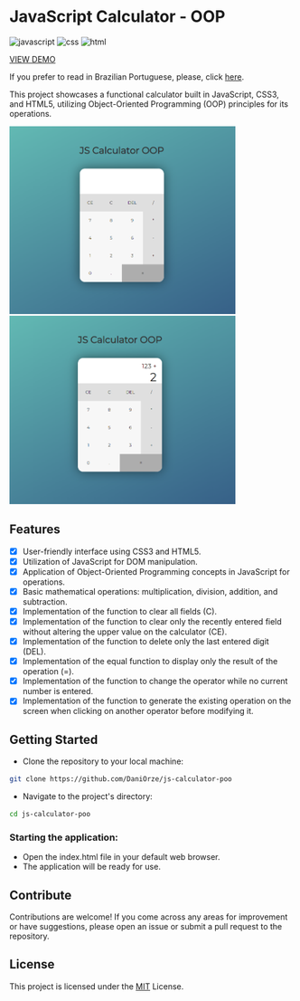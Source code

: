 # JavaScript Calculator - OOP 

![javascript](https://img.shields.io/badge/JavaScript-323330?style=for-the-badge&logo=javascript&logoColor=F7DF1E)
![css](https://img.shields.io/badge/CSS3-1572B6?style=for-the-badge&logo=css3&logoColor=white)
![html](https://img.shields.io/badge/HTML5-E34F26?style=for-the-badge&logo=html5&logoColor=white)

[VIEW DEMO](https://daniorze.github.io/js-calculator-poo/)

If you prefer to read in Brazilian Portuguese, please, click [here](./README-ptbr.md).

This project showcases a functional calculator built in JavaScript, CSS3, and HTML5, utilizing Object-Oriented Programming (OOP) principles for its operations.

<p align="center">
  <p>
    <img src="assets/js_calculator.png" width="400px"/>
    <img src="assets/js_calculator_2.png" width="400px"/>
  </p>

## Features

- [x] User-friendly interface using CSS3 and HTML5.
- [x] Utilization of JavaScript for DOM manipulation.
- [x] Application of Object-Oriented Programming concepts in JavaScript for operations.
- [x] Basic mathematical operations: multiplication, division, addition, and subtraction.
- [x] Implementation of the function to clear all fields (C).
- [x] Implementation of the function to clear only the recently entered field without altering the upper value on the calculator (CE).
- [x]  Implementation of the function to delete only the last entered digit (DEL).
- [x] Implementation of the equal function to display only the result of the operation (=).
- [x] Implementation of the function to change the operator while no current number is entered.
- [x]  Implementation of the function to generate the existing operation on the screen when clicking on another operator before modifying it.

## Getting Started

- Clone the repository to your local machine:

```bash
git clone https://github.com/DaniOrze/js-calculator-poo
```

- Navigate to the project's directory:

```bash
cd js-calculator-poo
```

### Starting the application:

- Open the index.html file in your default web browser.
- The application will be ready for use.

## Contribute

Contributions are welcome! If you come across any areas for improvement or have suggestions, please open an issue or submit a pull request to the repository.

## License

This project is licensed under the [MIT](./LICENSE) License.